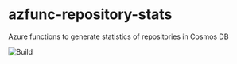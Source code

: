 # azfunc-repository-stats
 Azure functions to generate statistics of repositories in Cosmos DB

![Build](https://github.com/Yvand/azfunc-repository-stats/workflows/CI%20&%20Deploy%20to%20Azure%20Function%20App/badge.svg)
